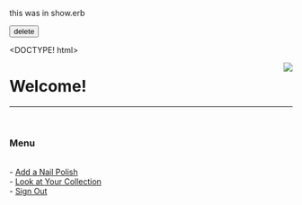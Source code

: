 



  this was in show.erb
    <form method="POST" action="/nailpolishes/<%= @nailpolish.id %>/delete">
            <input id="hidden" type="hidden" name="_method" value="delete">
            <input type="submit" value="delete">
        </form>




<DOCTYPE! html>

<link rel="stylesheets" type="text/css" href="/main.css" />
<img src="daisynail.png" style="float:right"class="center">



<h1> Welcome! </h1>
<hr>
<br>
<h3>Menu</h3>
<br>
    -  <a href="/nailpolishes/new">Add a Nail Polish</a>
    <br>
    - <a href="/nailpolishes">Look at Your Collection</a>
    <br>
    - <a href="/">Sign Out</a>





  



